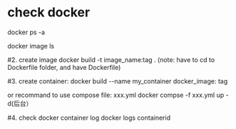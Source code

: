 # check docker
docker ps -a

docker image ls

#2. create image 
docker build -t image_name:tag . (note: have to cd to Dockerfile folder, and have Dockerfile)

#3. create container:
docker build --name my_container docker_image: tag


or 
recommand to use compose file: xxx.yml
docker compse -f xxx.yml up -d(后台）


#4. check docker container log
docker logs containerid
